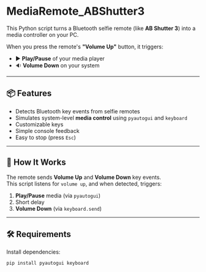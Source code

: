 # MediaRemote_ABShutter3

This Python script turns a Bluetooth selfie remote (like **AB Shutter 3**) into a media controller on your PC.

When you press the remote's **"Volume Up"** button, it triggers:

- ▶️ **Play/Pause** of your media player  
- 🔉 **Volume Down** on your system  

---

## 📦 Features

- Detects Bluetooth key events from selfie remotes
- Simulates system-level **media control** using `pyautogui` and `keyboard`
- Customizable keys
- Simple console feedback
- Easy to stop (press `Esc`)

---

## 🚀 How It Works

The remote sends **Volume Up** and **Volume Down** key events.  
This script listens for `volume up`, and when detected, triggers:

1. **Play/Pause** media (via `pyautogui`)
2. Short delay
3. **Volume Down** (via `keyboard.send`)

---

## 🛠️ Requirements

Install dependencies:

```bash
pip install pyautogui keyboard
